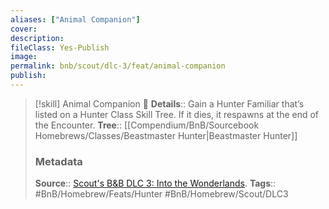 ```yaml
---
aliases: ["Animal Companion"]
cover: 
description: 
fileClass: Yes-Publish
image: 
permalink: bnb/scout/dlc-3/feat/animal-companion
publish: 
---
```


> [!skill] Animal Companion 🍻
> **Details**:: Gain a Hunter Familiar that’s listed on a Hunter Class Skill Tree. If it dies, it respawns at the end of the Encounter.
> **Tree**:: [[Compendium/BnB/Sourcebook Homebrews/Classes/Beastmaster Hunter|Beastmaster Hunter]]
> ### Metadata
> **Source**:: [Scout's B&B DLC 3: Into the Wonderlands](https://docs.google.com/document/d/1MLOgrWwcLNTnP9PuXrKiLImy7SUh4hXO8arVUAlmdp0/edit).
> **Tags**:: #BnB/Homebrew/Feats/Hunter #BnB/Homebrew/Scout/DLC3
